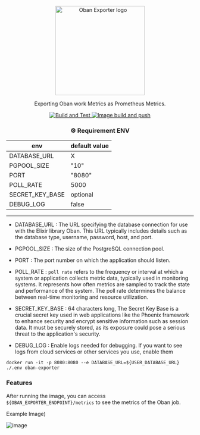 <p align="center">
 <img alt="Oban Exporter logo" src="https://github.com/twozeronine/oban-exporter/assets/67315288/87c76f06-d6e9-4cf0-820f-45286feeac3a" width="240">
</p>

<p align="center">
 Exporting Oban work Metrics as Prometheus Metrics.
</p>


<p align="center">
  <a href="https://github.com/twozeronine/oban-exporter/actions/workflows/build_and_test.yml">
    <img alt="Build and Test" src="https://github.com/twozeronine/oban-exporter/actions/workflows/build_and_test.yml/badge.svg">
  </a>
  <a href="https://github.com/twozeronine/oban-exporter/actions/workflows/build_and_test.yml">
    <img alt="Image build and push" src="https://github.com/twozeronine/oban-exporter/actions/workflows/image_build_and_push.yml/badge.svg">
  </a>
</p>

<center>

### ⚙️ Requirement ENV 

| env |  default value | 
|  -  |       -        |
| DATABASE_URL  | X |
| PGPOOL_SIZE  | "10" |
| PORT |  "8080" |
| POLL_RATE |  5000 |
| SECRET_KEY_BASE | optional |
| DEBUG_LOG | false |

</center>

----

- DATABASE_URL : The URL specifying the database connection for use with the Elixir library Oban. This URL typically includes details such as the database type, username, password, host, and port.

- PGPOOL_SIZE : The size of the PostgreSQL connection pool.

- PORT : The port number on which the application should listen.

- POLL_RATE : 
`poll rate` refers to the frequency or interval at which a system or application collects metric data, typically used in monitoring systems. It represents how often metrics are sampled to track the state and performance of the system. The poll rate determines the balance between real-time monitoring and resource utilization.

- SECRET_KEY_BASE : 64 characters long, The Secret Key Base is a crucial secret key used in web applications like the Phoenix framework to enhance security and encrypt sensitive information such as session data. It must be securely stored, as its exposure could pose a serious threat to the application's security.

- DEBUG_LOG : Enable logs needed for debugging. If you want to see logs from cloud services or other services you use, enable them

```
docker run -it -p 8080:8080 --e DATABASE_URL=${USER_DATABASE_URL} ./.env oban-exporter
```

### Features

After running the image, you can access ```${OBAN_EXPORTER_ENDPOINT}/metrics``` to see the metrics of the Oban job.

Example Image)

![image](https://github.com/twozeronine/oban-exporter/assets/67315288/210c5e84-3741-493d-8712-7608a6199610)